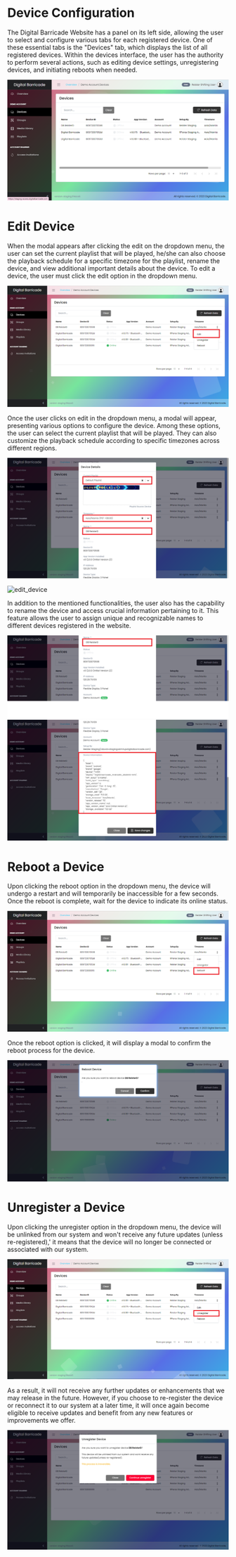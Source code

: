 # Device Configuration

<div class="description">

The Digital Barricade Website has a panel on its left side, allowing the user to select and configure various tabs for each registered device. One of these essential tabs is the "Devices" tab, which displays the list of all registered devices. Within the devices interface, the user has the authority to perform several actions, such as editing device settings, unregistering devices, and initiating reboots when needed.

![device_list](/images/devices/devicesTab.png ":size=100%")

</div>

# Edit Device

<div class="description">

When the modal appears after clicking the edit on the dropdown menu, the user can set the current playlist that will be played, he/she can also choose the playback schedule for a specific timezone for the playlist, rename the device, and view additional important details about the device. To edit a device, the user must click the edit option in the dropdown menu.

![edit_device](/images/devices/devicesEditTab.png ":size=100%")

Once the user clicks on edit in the dropdown menu, a modal will appear, presenting various options to configure the device. Among these options, the user can select the current playlist that will be played. They can also customize the playback schedule according to specific timezones across different regions.

![edit_device](/images/devices/devicesEditModal.png ":size=100%")

![edit_device](/images/devices/devicesEditModal2.png ":size=100%")

In addition to the mentioned functionalities, the user also has the capability to rename the device and access crucial information pertaining to it. This feature allows the user to assign unique and recognizable names to different devices registered in the website.

![edit_device](/images/devices/devicesRename.png ":size=100%")
![edit_device](/images/devices/deviceInfo.png ":size=100%")

</div>

# Reboot a Device

<div class="description">

Upon clicking the reboot option in the dropdown menu, the device will undergo a restart and will temporarily be inaccessible for a few seconds. Once the reboot is complete, wait for the device to indicate its online status.

![reboot_device](/images/devices/devicesReboot.png ":size=100%")

Once the reboot option is clicked, it will display a modal to confirm the reboot process for the device.

![reboot_device](/images/devices/devicesRebootModal.png ":size=100%")

# Unregister a Device

<div class="description">

Upon clicking the unregister option in the dropdown menu, the device will be unlinked from our system and won't receive any future updates (unless re-registered),' it means that the device will no longer be connected or associated with our system.

![reboot_device](/images/devices/devicesUnregister.png ":size=100%")

As a result, it will not receive any further updates or enhancements that we may release in the future. However, if you choose to re-register the device or reconnect it to our system at a later time, it will once again become eligible to receive updates and benefit from any new features or improvements we offer.

![reboot_device](/images/devices/devicesUnregisterModal.png ":size=100%")

</div>
